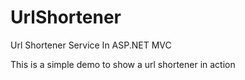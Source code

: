 # UrlShortener
Url Shortener Service In ASP.NET MVC

This is a simple demo to show a url shortener in action
